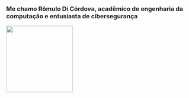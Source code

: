 ### Me chamo Rômulo Di Córdova, acadêmico de engenharia da computação e entusiasta de cibersegurança
<div>
  <a href="https://github.com/romulocordovaa">
  <img height="180em" src="https://github-readme-stats.vercel.app/api/top-langs/?username=romulocordovaa&layout=compact&langs_count=7&theme=prussian"/>
</div>
